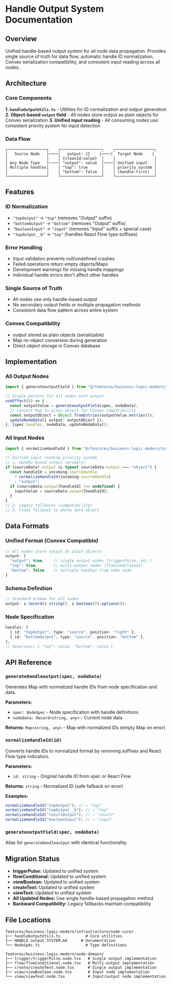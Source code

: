 # Handle Output System Documentation

## Overview

Unified handle-based output system for all node data propagation. Provides single source of truth for data flow, automatic handle ID normalization, Convex serialization compatibility, and consistent input reading across all nodes.

## Architecture

### Core Components

**1. `handleOutputUtils.ts`** - Utilities for ID normalization and output generation
**2. Object-based `output` field** - All nodes store output as plain objects for Convex serialization
**3. Unified input reading** - All consuming nodes use consistent priority system for input detection

### Data Flow

```
┌─────────────────┐    ┌──────────────────┐    ┌─────────────────┐
│   Source Node   │────│   output: {}    │────│  Target Node    │
│                 │    │ {cleanId:value}  │    │                 │
│ Any Node Type   │────│ "output": value  │────│ Unified input   │
│ Multiple handles│    │ "top": true      │    │ priority system │
│                 │    │ "bottom": false  │    │ (handle-first)  │
└─────────────────┘    └──────────────────┘    └─────────────────┘
```

## Features

### ID Normalization

- `"topOutput"` → `"top"` (removes "Output" suffix)
- `"bottomOutput"` → `"bottom"` (removes "Output" suffix)
- `"booleanInput"` → `"input"` (removes "Input" suffix + special case)
- `"topOutput__b"` → `"top"` (handles React Flow type suffixes)

### Error Handling

- Input validation prevents null/undefined crashes
- Failed operations return empty objects/Maps
- Development warnings for missing handle mappings
- Individual handle errors don't affect other handles

### Single Source of Truth

- All nodes use only handle-based output
- No secondary output fields or multiple propagation methods
- Consistent data flow pattern across entire system

### Convex Compatibility

- output stored as plain objects (serializable)
- Map-to-object conversion during generation
- Direct object storage in Convex database

## Implementation

### All Output Nodes

```typescript
import { generateoutputField } from "@/features/business-logic-modern/infrastructure/node-core/handleOutputUtils";

// Single pattern for all nodes with output
useEffect(() => {
  const outputValue = generateoutputField(spec, nodeData);
  // Convert Map to plain object for Convex compatibility
  const outputObject = Object.fromEntries(outputValue.entries());
  updateNodeData({ output: outputObject });
}, [spec.handles, nodeData, updateNodeData]);
```

### All Input Nodes

```typescript
import { normalizeHandleId } from "@/features/business-logic-modern/infrastructure/node-core/handleOutputUtils";

// Unified input reading priority system
// 1. Handle-based output (primary)
if (sourceData?.output && typeof sourceData.output === "object") {
  const handleId = incoming.sourceHandle
    ? normalizeHandleId(incoming.sourceHandle)
    : "output";
  if (sourceData.output[handleId] !== undefined) {
    inputValue = sourceData.output[handleId];
  }
}
// 2. Legacy fallbacks (compatibility)
// 3. Final fallback to whole data object
```

## Data Formats

### Unified Format (Convex Compatible)

```typescript
// All nodes store output as plain objects
output: {
  "output": true,    // single output nodes (triggerPulse, etc.)
  "top": true,       // multi-output nodes (flowConditional)
  "bottom": false    // multiple handles from same node
}
```

### Schema Definition

```typescript
// Standard schema for all nodes
output: z.record(z.string(), z.boolean()).optional();
```

### Node Specification

```typescript
handles: [
  { id: "topOutput", type: "source", position: "right" },
  { id: "bottomOutput", type: "source", position: "bottom" },
];
// Generates: { "top": value, "bottom": value }
```

## API Reference

### `generateHandleoutput(spec, nodeData)`

Generates Map with normalized handle IDs from node specification and data.

**Parameters:**

- `spec: NodeSpec` - Node specification with handle definitions
- `nodeData: Record<string, any>` - Current node data

**Returns:** `Map<string, any>` - Map with normalized IDs (empty Map on error)

### `normalizeHandleId(id)`

Converts handle IDs to normalized format by removing suffixes and React Flow type indicators.

**Parameters:**

- `id: string` - Original handle ID from spec or React Flow

**Returns:** `string` - Normalized ID (safe fallback on error)

**Examples:**

```typescript
normalizeHandleId("topOutput"); // → "top"
normalizeHandleId("topOutput__b"); // → "top"
normalizeHandleId("resultOutput"); // → "result"
normalizeHandleId("booleanInput"); // → "input"
```

### `generateoutputField(spec, nodeData)`

Alias for `generateHandleoutput` with identical functionality.

## Migration Status

- **triggerPulse:** Updated to unified system
- **flowConditional:** Updated to unified system
- **viewBoolean:** Updated to unified system
- **createText:** Updated to unified system
- **viewText:** Updated to unified system
- **All Updated Nodes:** Use single handle-based propagation method
- **Backward Compatibility:** Legacy fallbacks maintain compatibility

## File Locations

```
features/business-logic-modern/infrastructure/node-core/
├── handleOutputUtils.ts           # Core utilities
├── HANDLE_output_SYSTEM.md      # Documentation
└── NodeSpec.ts                    # Type definitions

features/business-logic-modern/node-domain/
├── trigger/triggerPulse.node.tsx   # Single output implementation
├── flow/flowConditional.node.tsx   # Multi-output implementation
├── create/createText.node.tsx      # Single output implementation
├── view/viewBoolean.node.tsx       # Input node implementation
└── view/viewText.node.tsx          # Input/output node implementation
```
